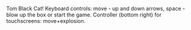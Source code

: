 Tom Black Cat!
Keyboard controls: move - up and down arrows, space - blow up the box or start the game.
Controller (bottom right) for touchscreens: move+explosion.
